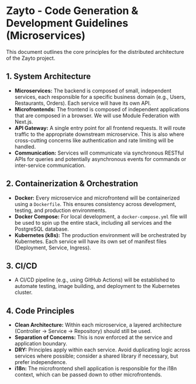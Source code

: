 # Zayto - Code Generation & Development Guidelines (Microservices)

This document outlines the core principles for the distributed architecture of the Zayto project.

## 1. System Architecture

- **Microservices:** The backend is composed of small, independent services, each responsible for a specific business domain (e.g., Users, Restaurants, Orders). Each service will have its own API.
- **Microfrontends:** The frontend is composed of independent applications that are composed in a browser. We will use Module Federation with Next.js.
- **API Gateway:** A single entry point for all frontend requests. It will route traffic to the appropriate downstream microservice. This is also where cross-cutting concerns like authentication and rate limiting will be handled.
- **Communication:** Services will communicate via synchronous RESTful APIs for queries and potentially asynchronous events for commands or inter-service communication.

## 2. Containerization & Orchestration

- **Docker:** Every microservice and microfrontend will be containerized using a `Dockerfile`. This ensures consistency across development, testing, and production environments.
- **Docker Compose:** For local development, a `docker-compose.yml` file will be used to spin up the entire stack, including all services and the PostgreSQL database.
- **Kubernetes (k8s):** The production environment will be orchestrated by Kubernetes. Each service will have its own set of manifest files (Deployment, Service, Ingress).

## 3. CI/CD

- A CI/CD pipeline (e.g., using GitHub Actions) will be established to automate testing, image building, and deployment to the Kubernetes cluster.

## 4. Code Principles

- **Clean Architecture:** Within each microservice, a layered architecture (Controller -> Service -> Repository) should still be used.
- **Separation of Concerns:** This is now enforced at the service and application boundary.
- **DRY:** Principles apply within each service. Avoid duplicating logic across services where possible; consider a shared library if necessary, but prefer independence.
- **i18n:** The microfrontend shell application is responsible for the i18n context, which can be passed down to other microfrontends.